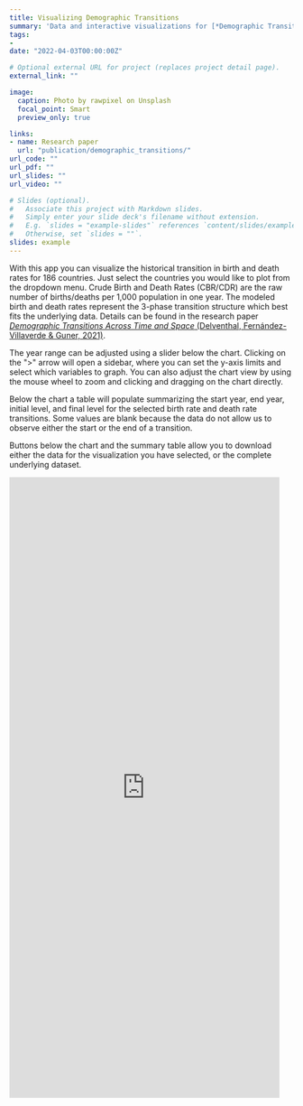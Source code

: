 ```yaml
---
title: Visualizing Demographic Transitions
summary: 'Data and interactive visualizations for [*Demographic Transitions Across Time and Space*](Delventhal, Fernández-Villaverde & Guner, 2021)](../../publication/demographic_transitions/ /"accompanying research paper/").'
tags:
- 
date: "2022-04-03T00:00:00Z"

# Optional external URL for project (replaces project detail page).
external_link: ""

image:
  caption: Photo by rawpixel on Unsplash
  focal_point: Smart
  preview_only: true

links:
- name: Research paper
  url: "publication/demographic_transitions/"
url_code: ""
url_pdf: ""
url_slides: ""
url_video: ""

# Slides (optional).
#   Associate this project with Markdown slides.
#   Simply enter your slide deck's filename without extension.
#   E.g. `slides = "example-slides"` references `content/slides/example-slides.md`.
#   Otherwise, set `slides = ""`.
slides: example
---
```


With this app you can visualize the historical transition in birth and death rates for 186 countries. Just select the countries you would like to plot from the dropdown menu. Crude Birth and Death Rates (CBR/CDR) are the raw number of births/deaths per 1,000 population in one year. The modeled birth and death rates represent the 3-phase transition structure which best fits the underlying data. Details can be found in the research paper [*Demographic Transitions Across Time and Space* (Delventhal, Fernández-Villaverde & Guner, 2021)](../../publication/demographic_transitions/ "accompanying research paper").

The year range can be adjusted using a slider below the chart. Clicking on the ">" arrow will open a sidebar, where you can set the y-axis limits and select which variables to graph. You can also adjust the chart view by using the mouse wheel to zoom and clicking and dragging on the chart directly.

Below the chart a table will populate summarizing the start year, end year, initial level, and final level for the selected birth rate and death rate transitions. Some values are blank because the data do not allow us to observe either the start or the end of a transition.

Buttons below the chart and the summary table allow you to download either the data for the visualization you have selected, or the complete underlying dataset.

<iframe height="1100" width="95%" frameborder="no" src="https://share.streamlit.io/mdelventhal/dt_visualize/main/DT_visualize.py"> </iframe>

